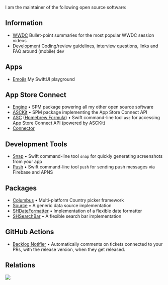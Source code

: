 I am the maintainer of the following open source software:

## Information
- [WWDC](https://github.com/Blackjacx/WWDC) Bullet-point summaries for the most popular WWDC session videos
- [Development](https://github.com/Blackjacx/Development) Coding/review guidelines, interview questions, links and FAQ around (mobile) dev

## Apps
- [Emojis](https://github.com/Blackjacx/Emojis) My SwiftUI playground

## App Store Connect
- [Engine](https://github.com/Blackjacx/Engine) • SPM package powering all my other open source software
- [ASCKit](https://github.com/Blackjacx/Assist) • SPM package implementing the App Store Connect API
- [ASC](https://github.com/Blackjacx/Assist) ([Homebrew Formula](https://github.com/Blackjacx/homebrew-formulae)) • Swift command-line tool `asc` for accessing App Store Connect API (powered by ASCKit)
- [Connector](https://github.com/Blackjacx/Connector)

## Development Tools
- [Snap](https://github.com/Blackjacx/Assist) • Swift command-line tool `snap` for quickly generating screenshots from your app
- [Push](https://github.com/Blackjacx/Assist) • Swift command-line tool `push` for sending push messages via Firebase and APNS

## Packages
- [Columbus](https://github.com/Blackjacx/Columbus) • Multi-platform Country picker framework
- [Source](https://github.com/Blackjacx/Source) • A generic data source implementation
- [SHDateFormatter](https://github.com/Blackjacx/shdateformatter) • Implementation of a flexible date formatter
- [SHSearchBar](https://github.com/Blackjacx/shsearchbar) • A flexible search bar implementation

## GitHub Actions
- [Backlog Notifier](https://github.com/Blackjacx/backlog-notifier) • Automatically comments on tickets connected to your PRs, with the release version, when they get released.

## Relations

[![](https://mermaid.ink/img/eyJjb2RlIjoiIGNsYXNzRGlhZ3JhbVxuICAgICAgRW5naW5lIDwuLiBQdXNoIDogRGVwZW5kZW5jeVxuICAgICAgRW5naW5lIDwuLiBTbmFwIDogRGVwZW5kZW5jeVxuICAgICAgRW5naW5lIDwuLiBBU0NLaXQgOiBEZXBlbmRlbmN5XG4gICAgICBBU0NLaXQgPC4uIEFTQyA6IERlcGVuZGVuY3lcbiAgICAgIEFTQ0tpdCA8Li4gQ29ubmVjdG9yIDogRGVwZW5kZW5jeVxuXG4gICAgICBjbGFzcyBFbmdpbmV7XG4gICAgICAgIDw8RnJhbWV3b3JrPj5cbiAgICAgIH1cbiAgICAgIGNsYXNzIFB1c2h7XG4gICAgICAgIDw8Q0xJIFRvb2w-PlxuICAgICAgfVxuICAgICAgY2xhc3MgU25hcHtcbiAgICAgICAgPDxDTEkgVG9vbD4-XG4gICAgICB9XG4gICAgICBjbGFzcyBBU0NLaXR7XG4gICAgICAgIDw8RnJhbWV3b3JrPj5cbiAgICAgIH1cbiAgICAgIGNsYXNzIEFTQ3tcbiAgICAgICAgPDxDTEkgVG9vbD4-XG4gICAgICB9XG4gICAgICBjbGFzcyBDb25uZWN0b3J7XG4gICAgICAgIDw8aU9TPj5cbiAgICAgIH0iLCJtZXJtYWlkIjp7fSwidXBkYXRlRWRpdG9yIjpmYWxzZX0)](https://mermaid-js.github.io/mermaid-live-editor/#/edit/eyJjb2RlIjoiIGNsYXNzRGlhZ3JhbVxuICAgICAgRW5naW5lIDwuLiBQdXNoIDogRGVwZW5kZW5jeVxuICAgICAgRW5naW5lIDwuLiBTbmFwIDogRGVwZW5kZW5jeVxuICAgICAgRW5naW5lIDwuLiBBU0NLaXQgOiBEZXBlbmRlbmN5XG4gICAgICBBU0NLaXQgPC4uIEFTQyA6IERlcGVuZGVuY3lcbiAgICAgIEFTQ0tpdCA8Li4gQ29ubmVjdG9yIDogRGVwZW5kZW5jeVxuXG4gICAgICBjbGFzcyBFbmdpbmV7XG4gICAgICAgIDw8RnJhbWV3b3JrPj5cbiAgICAgIH1cbiAgICAgIGNsYXNzIFB1c2h7XG4gICAgICAgIDw8Q0xJIFRvb2w-PlxuICAgICAgfVxuICAgICAgY2xhc3MgU25hcHtcbiAgICAgICAgPDxDTEkgVG9vbD4-XG4gICAgICB9XG4gICAgICBjbGFzcyBBU0NLaXR7XG4gICAgICAgIDw8RnJhbWV3b3JrPj5cbiAgICAgIH1cbiAgICAgIGNsYXNzIEFTQ3tcbiAgICAgICAgPDxDTEkgVG9vbD4-XG4gICAgICB9XG4gICAgICBjbGFzcyBDb25uZWN0b3J7XG4gICAgICAgIDw8aU9TPj5cbiAgICAgIH0iLCJtZXJtYWlkIjp7fSwidXBkYXRlRWRpdG9yIjpmYWxzZX0)
